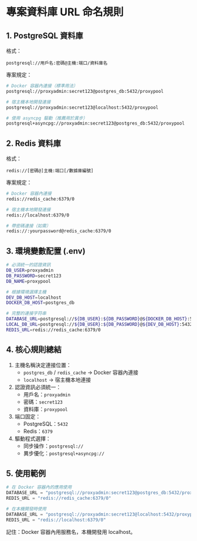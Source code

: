 # 專案資料庫 URL 命名規則

## 1. PostgreSQL 資料庫

格式：

```text
postgresql://用戶名:密碼@主機:端口/資料庫名
```

專案規定：

```bash
# Docker 容器內連接（標準用法）
postgresql://proxyadmin:secret123@postgres_db:5432/proxypool

# 宿主機本地開發連接
postgresql://proxyadmin:secret123@localhost:5432/proxypool

# 使用 asyncpg 驅動（推薦用於異步）
postgresql+asyncpg://proxyadmin:secret123@postgres_db:5432/proxypool
```

## 2. Redis 資料庫

格式：

```text
redis://[密碼@]主機:端口[/數據庫編號]
```

專案規定：

```bash
# Docker 容器內連接
redis://redis_cache:6379/0

# 宿主機本地開發連接
redis://localhost:6379/0

# 帶密碼連接（如需）
redis://:yourpassword@redis_cache:6379/0
```

## 3. 環境變數配置 (.env)

```bash
# 必須統一的認證資訊
DB_USER=proxyadmin
DB_PASSWORD=secret123
DB_NAME=proxypool

# 根據環境選擇主機
DEV_DB_HOST=localhost
DOCKER_DB_HOST=postgres_db

# 完整的連接字符串
DATABASE_URL=postgresql://${DB_USER}:${DB_PASSWORD}@${DOCKER_DB_HOST}:5432/${DB_NAME}
LOCAL_DB_URL=postgresql://${DB_USER}:${DB_PASSWORD}@${DEV_DB_HOST}:5432/${DB_NAME}
REDIS_URL=redis://redis_cache:6379/0
```

## 4. 核心規則總結

1. 主機名稱決定連接位置：  
   * `postgres_db` / `redis_cache` → Docker 容器內連接  
   * `localhost` → 宿主機本地連接  
2. 認證資訊必須統一：  
   * 用戶名：`proxyadmin`  
   * 密碼：`secret123`  
   * 資料庫：`proxypool`  
3. 端口固定：  
   * PostgreSQL：`5432`  
   * Redis：`6379`  
4. 驅動程式選擇：  
   * 同步操作：`postgresql://`  
   * 異步優化：`postgresql+asyncpg://`

## 5. 使用範例

```python
# 在 Docker 容器內的應用使用
DATABASE_URL = "postgresql://proxyadmin:secret123@postgres_db:5432/proxypool"
REDIS_URL = "redis://redis_cache:6379/0"

# 在本機開發時使用
DATABASE_URL = "postgresql://proxyadmin:secret123@localhost:5432/proxypool"
REDIS_URL = "redis://localhost:6379/0"
```

記住：Docker 容器內用服務名，本機開發用 localhost。  
